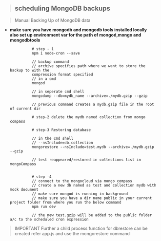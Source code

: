 > ## scheduling MongoDB backups

>  Manual Backing Up of MongoDB data

- **make sure you have mongodb and mongodb tools installed locally also set up environment var for the path of mongod,mongo and mongodbtools**

                # step - 1
                npm i node-cron --save

                // backup command
                // archive specifies path where we want to store the backup to with the 
                compression format specified
                // in a cmd
                mongod     

                // in seperate cmd shell
                mongodump --db=mydb_name --archive=./mydb.gzip --gzip

                // previous command creates a mydb.gzip file in the root of current dir

                # step-2 delete the mydb named collection from mongo compass

                # step-3 Restoring database

                // in the cmd shell
                // --nsInclude=db.collection
                mongorestore --nsInclude=test.mydb --archive=./mydb.gzip --gzip 

                // test reappeared/restored in collections list in mongoCompass


                # step -4
                // connect to the mongocloud via mongo compass
                // create a new db named as test and collection mydb with mock document
                // make sure mongod is running in background
                // make sure you have a dir name public in your current project folder from where you run the below command
                npm run dev

                // the new test.gzip will be added to the public folder a/c to the scheduled cron expression

> IMPORTANT Further a child process function for dbrestore can be created refer app.js and use the mongorestore command

